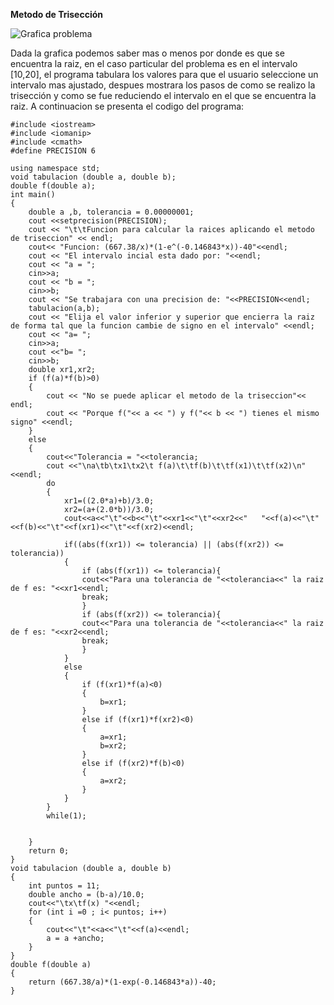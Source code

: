 **Metodo de Trisección**

![Grafica problema](https://a34f2e3d-a-62cb3a1a-s-sites.googlegroups.com/site/g03metodosnumericos2012/unidad-ii/Nueva%20imagen%20%283%29.bmp?attachauth=ANoY7crcglfRfDUnk1Wx53YDIjSPzdU9Y6yDfqUXVgTYw4nqoZ9bsmZI58Qw8HVVtEPlFpZkMZz6rtTPSJftf3ii64aDnBIgJAdL1LlugoU_zGRUA97S9O55Na3Zy_JQZOOcQNoc1Xu0q3QbFKIbu4knTumZcdTC4jXJ9pPv2YbiBhbK73XHFOxJK3y8aDhTol5sydq34873Jd8Um2O1oswIgL56e-Ga0kufnc4dIQiyFQECsueqvDtTDcwGWMiUzFkYGIKjk79g&attredirects=0)

Dada la grafica podemos saber mas o menos por donde es que se encuentra la raiz, en el caso particular del problema es en el intervalo [10,20], el programa tabulara los valores para que el usuario seleccione un intervalo mas ajustado, despues mostrara los pasos de como se realizo la trisección y como se fue reduciendo el intervalo en el que se encuentra la raiz.
A continuacion se presenta el codigo del programa:

    #include <iostream>
    #include <iomanip>
    #include <cmath>
    #define PRECISION 6
    
    using namespace std;
    void tabulacion (double a, double b);
    double f(double a);
    int main()
    {
        double a ,b, tolerancia = 0.00000001;
        cout <<setprecision(PRECISION);
        cout << "\t\tFuncion para calcular la raices aplicando el metodo de triseccion" << endl;
        cout<< "Funcion: (667.38/x)*(1-e^(-0.146843*x))-40"<<endl;
        cout << "El intervalo incial esta dado por: "<<endl;
        cout << "a = ";
        cin>>a;
        cout << "b = ";
        cin>>b;
        cout << "Se trabajara con una precision de: "<<PRECISION<<endl;
        tabulacion(a,b);
        cout << "Elija el valor inferior y superior que encierra la raiz de forma tal que la funcion cambie de signo en el intervalo" <<endl;
        cout << "a= ";
        cin>>a;
        cout <<"b= ";
        cin>>b;
        double xr1,xr2;
        if (f(a)*f(b)>0)
        {
            cout << "No se puede aplicar el metodo de la triseccion"<< endl;
            cout << "Porque f("<< a << ") y f("<< b << ") tienes el mismo signo" <<endl;
        }
        else
        {
            cout<<"Tolerancia = "<<tolerancia;
            cout <<"\na\tb\tx1\tx2\t f(a)\t\tf(b)\t\tf(x1)\t\tf(x2)\n"<<endl;
            do
            {
                xr1=((2.0*a)+b)/3.0;
                xr2=(a+(2.0*b))/3.0;
                cout<<a<<"\t"<<b<<"\t"<<xr1<<"\t"<<xr2<<"   "<<f(a)<<"\t"<<f(b)<<"\t"<<f(xr1)<<"\t"<<f(xr2)<<endl;
    
                if((abs(f(xr1)) <= tolerancia) || (abs(f(xr2)) <= tolerancia))
                {
                    if (abs(f(xr1)) <= tolerancia){
                    cout<<"Para una tolerancia de "<<tolerancia<<" la raiz de f es: "<<xr1<<endl;
                    break;
                    }
                    if (abs(f(xr2)) <= tolerancia){
                    cout<<"Para una tolerancia de "<<tolerancia<<" la raiz de f es: "<<xr2<<endl;
                    break;
                    }
                }
                else
                {
                    if (f(xr1)*f(a)<0)
                    {
                        b=xr1;
                    }
                    else if (f(xr1)*f(xr2)<0)
                    {
                        a=xr1;
                        b=xr2;
                    }
                    else if (f(xr2)*f(b)<0)
                    {
                        a=xr2;
                    }
                }
            }
            while(1);
    
    
        }
        return 0;
    }
    void tabulacion (double a, double b)
    {
        int puntos = 11;
        double ancho = (b-a)/10.0;
        cout<<"\tx\tf(x) "<<endl;
        for (int i =0 ; i< puntos; i++)
        {
            cout<<"\t"<<a<<"\t"<<f(a)<<endl;
            a = a +ancho;
        }
    }
    double f(double a)
    {
        return (667.38/a)*(1-exp(-0.146843*a))-40;
    }




